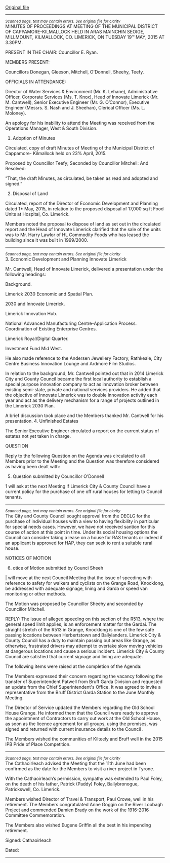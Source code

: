 [Original file](https://www.limerick.ie/sites/default/files/media/documents/2017-06/Minutes%20-%20Meeting%20of%20the%20Municipal%20District%20of%20Cappamore-Kilmallock%20-%2019th%20May%202015.pdf)

---
*<small>Scanned page, text may contain errors. See original file for clarity</small>*  
MINUTES OF PROCEEDINGS AT MEETING OF THE MUNICIPAL
DISTRICT OF CAPPAMORE-KILMALLOCK HELD IN ARAS MAINCHIN
SEOIGE, MILLMOUNT, KILMALLOCK, CO. LIMERICK, ON TUESDAY
19™ MAY, 2015 AT 3.30PM.

PRESENT IN THE CHAIR: Councillor E. Ryan.

MEMBERS PRESENT:

Councillors Donegan, Gleeson, Mitchell, O'Donnell, Sheehy, Teefy.

OFFICIALS IN ATTENDANCE:

Director of Water Services & Environment (Mr. K. Lehane), Administrative Officer,
Corporate Services (Ms. T. Knox), Head of Innovate Limerick (Mr. M. Cantwell),
Senior Executive Engineer (Mr. G. O’Connor), Executive Engineer (Messrs. S. Nash
and J. Sheehan), Clerical Officer (Ms. L. Moloney).

An apology for his inability to attend the Meeting was received from the Operations
Manager, West & South Division.

1. Adoption of Minutes

Circulated, copy of draft Minutes of Meeting of the Municipal District of Cappamore-
Kilmallock held on 23% April, 2015.

Proposed by Councillor Teefy;
Seconded by Councillor Mitchell:
And Resolved:

“That, the draft Minutes, as circulated, be taken as read and adopted and signed.”

2. Disposal of Land

Circulated, report of the Director of Economic Development and Planning dated 1*
May, 2015, in relation to the proposed disposal of 17,000 sq ft Food Units at
Hospital, Co. Limerick.

Members noted the proposal to dispose of land as set out in the circulated report and
the Head of Innovate Limerick clarified that the sale of the units was to Mr. Harry
Lawlor of HL Commodity Foods who has leased the building since it was built in
1999/2000.


---
*<small>Scanned page, text may contain errors. See original file for clarity</small>*  
3. Economic Development and Planning
Innovate Limerick

Mr. Cantwell, Head of Innovate Limerick, delivered a presentation under the
following headings:

Background.

Limerick 2030 Economic and Spatial Plan.

2030 and Innovate Limerick.

Limerick Innovation Hub.

National Advanced Manufacturing Centre-Application Process.
Coordination of Existing Enterprise Centres.

Limerick Royal/Digital Quarter.

Investment Fund Mid West.

He also made reference to the Andersen Jewellery Factory, Rathkeale, City Centre
Business Innovation Lounge and Ardmore Film Studios.

In relation to the background, Mr. Cantwell pointed out that in 2014 Limerick City and
County Council became the first local authority to establish a special purpose
innovation company to act as innovation broker between existing semi-state, private
and national services providers. He added that the objective of Innovate Limerick
was to double innovation activity each year and act as the delivery mechanism for a
range of projects outlined in the Limerick 2030 Plan.

A brief discussion took place and the Members thanked Mr. Cantwell for his
presentation.
4. Unfinished Estates

The Senior Executive Engineer circulated a report on the current status of estates
not yet taken in charge.

QUESTION

Reply to the following Question on the Agenda was circulated to all Members prior to
the Meeting and the Question was therefore considered as having been dealt with:

5. Question submitted by Councillor O’Donnell

1 will ask at the next Meeting if Limerick City & County Council have a current
policy for the purchase of one off rural houses for letting to Council tenants.


---
*<small>Scanned page, text may contain errors. See original file for clarity</small>*  
The City and County Council sought approval from the DECLG for the
purchase of individual houses with a view to having flexibility in
particular for special needs cases. However, we have not received
santion for this course of action at this point in time. Under its social
housing options the Council can consider taking a lease on a house for
RAS tenants or indeed if an applicant is approved for HAP, they can
seek to rent a suitable rural house.

NOTICES OF MOTION

6. otice of Motion submitted by Counci Sheeh

| will move at the next Council Meeting that the issue of speeding with
reference to safety for walkers and cyclists on the Grange Road, Knocklong,
be addressed with adequate signage, lining and Garda or speed van
monitoring or other methods.

The Motion was proposed by Councillor Sheehy and seconded by Councillor
Mitchell.

REPLY: The issue of alleged speeding on this section of the R513, where the
general speed limit applies, is an enforcement matter for the Gardai.
The straight stretch of the R513 in Grange, Knocklong is one of the few
safe passing locations between Herbertstown and Ballylanders.
Limerick City & County Council has a duty to maintain passing out
areas like Grange, as otherwise, frustrated drivers may attempt to
overtake slow moving vehicles at dangerous locations and cause a
serious incident. Limerick City & County Council are satisfied that
current signage and lining are adequate.

The following items were raised at the completion of the Agenda:

The Members expressed their concern regarding the vacancy following the transfer
of Superintendent Patwell from Bruff Garda Division and requested an update from
the Chief Superintendent's Office. It was agreed to invite a representative from the
Bruff District Garda Station to the June Monthly Meeting.

The Director of Service updated the Members regarding the Old School House
Grange. He informed them that the Council were ready to approve the appointment
of Contractors to carry out work at the Old School House, as soon as the licence
agreement for all groups, using the premises, was signed and returned with current
insurance details to the Council .

The Members wished the communities of Kilteely and Bruff well in the 2015 IPB
Pride of Place Competition.


---
*<small>Scanned page, text may contain errors. See original file for clarity</small>*  
The Cathaoirleach advised the Meeting that the 11th June had been confirmed as
the date for the Members to visit a river project in Tyrone.

With the Cathaoirleach’s permission, sympathy was extended to Paul Foley, on the
death of his father, Patrick (Paddy) Foley, Ballybronogue, Patrickswell, Co. Limerick.

Members wished Director of Travel & Transport, Paul Crowe, well in his retirement.
The Members congratulated Anne Goggin on the River Loobagh Project and
commended Damien Brady on the work of the 1916-2016 Committee
Commemoration.

The Members also wished Eugene Griffin all the best in his impending retirement.

Signed:
Cathaoirleach

Dated:


---
